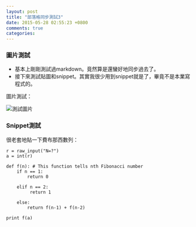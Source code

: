 ```yaml
---
layout: post
title: "部落格同步測試3"
date: 2015-05-28 02:55:23 +0800
comments: true
categories: 
---
```


### 圖片測試

- 基本上剛剛測試過markdown。竟然算是還蠻好地同步過去了。
- 接下來測試貼圖和snippet。其實我很少用到snippet就是了，畢竟不是本業寫程式的。

圖片測試：

![測試圖片](https://c2.staticflickr.com/4/3922/14440553019_53a80f10d5.jpg)



### Snippet測試

很老套地貼一下費布那西數列：


```
r = raw_input("N=?")
a = int(r)

def f(n): # This function tells nth Fibonacci number
    if n == 1:
        return 0

    elif n == 2:
         return 1

    else:
        return f(n-1) + f(n-2)

print f(a)
```

